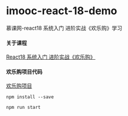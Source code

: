 <!--
 * @Date: 2024-09-23 09:38:40
 * @LastEditors: 曾逸超
 * @LastEditTime: 2024-09-25 22:48:09
 * @FilePath: /react-learn/huanlegou/README.md
-->
# imooc-react-18-demo
慕课网-react18 系统入门 进阶实战《欢乐购》学习

#### 关于课程
[React18 系统入门 进阶实战《欢乐购》](https://coding.imooc.com/class/690.html)

#### 欢乐购项目代码
[欢乐购项目](https://github.com/ZYCHOOO/imooc-react-18-demo/tree/main)

```
npm install --save

npm run start
```
